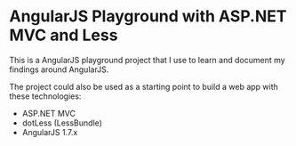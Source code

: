 # AngularJS Playground with ASP.NET MVC and Less

This is a AngularJS playground project that I use to learn and document my findings around AngularJS.

The project could also be used as a starting point to build a web app with these technologies:

* ASP.NET MVC
* dotLess (LessBundle)
* AngularJS 1.7.x